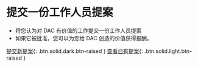 提交一份**工作人员提案**
===

* 将您认为对 DAC 有价值的工作提交一份工作人员提案
* 如果它被批准，您可以为您给 DAC 创造的价值获得报酬。

[提交新提案](https://docs.google.com/forms/d/e/1FAIpQLSculmbT-JGo9eX7BtQfTGoLUFnQyeThOR-wPBx7DZiIeKtmpw/viewform){: .btn.solid.dark.btn-raised }
[查看已有提案](https://docs.google.com/spreadsheets/d/1J_BtrVbG9xE95papc3s5fMTZi8W2cqh_Xj5b8XzhRME/edit?usp=sharing){: .btn.solid.light.btn-raised }
